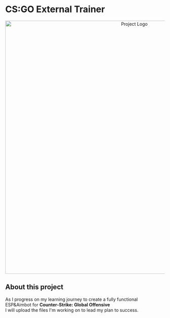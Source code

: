 # CS:GO External Trainer
<p align="center">
  <img alt="Project Logo" src="https://imgur.com/JhT6DFl.png" width="800">
</p>

## About this project
As I progress on my learning journey to create a fully functional ESP&Aimbot for <b>Counter-Strike: Global Offensive</b>
<br>
I will upload the files I'm working on to lead my plan to success. 
